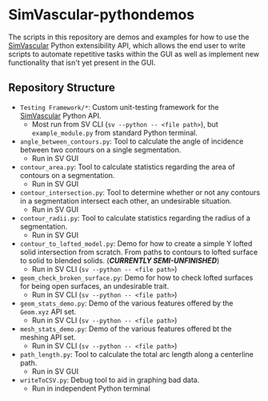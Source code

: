 # SimVascular-pythondemos

The scripts in this repository are demos and examples for how to use the [SimVascular](https://github.com/SimVascular/SimVascular/) Python extensibility API, which allows the end user to write scripts to automate repetitive tasks within the GUI as well as implement new functionality that isn't yet present in the GUI.

## Repository Structure

- `Testing Framework/*`: Custom unit-testing framework for the [SimVascular](https://github.com/SimVascular/SimVascular/) Python API.
  - Most run from SV CLI (`sv --python -- <file path>`), but `example_module.py` from standard Python terminal.
- `angle_between_contours.py`: Tool to calculate the angle of incidence between two contours on a single segmentation.
  - Run in SV GUI
- `contour_area.py`: Tool to calculate statistics regarding the area of contours on a segmentation.
  - Run in SV GUI
- `contour_intersection.py`: Tool to determine whether or not any contours in a segmentation intersect each other, an undesirable situation.
  - Run in SV GUI
- `contour_radii.py`: Tool to calculate statistics regarding the radius of a segmentation.
  - Run in SV GUI
- `contour_to_lofted_model.py`: Demo for how to create a simple Y lofted solid intersection from scratch. From paths to contours to lofted surface to solid to blended solids. (***CURRENTLY SEMI-UNFINISHED***)
  - Run in SV CLI (`sv --python -- <file path>`)
- `geom_check_broken_surface.py`: Demo for how to check lofted surfaces for being open surfaces, an undesirable trait.
  - Run in SV CLI (`sv --python -- <file path>`)
- `geom_stats_demo.py`: Demo of the various features offered by the `Geom.xyz` API set.
  - Run in SV CLI (`sv --python -- <file path>`)
- `mesh_stats_demo.py`: Demo of the various features offered bt the meshing API set.
  - Run in SV CLI (`sv --python -- <file path>`)
- `path_length.py`: Tool to calculate the total arc length along a centerline path.
  - Run in SV GUI
- `writeToCSV.py`: Debug tool to aid in graphing bad data.
  - Run in independent Python terminal